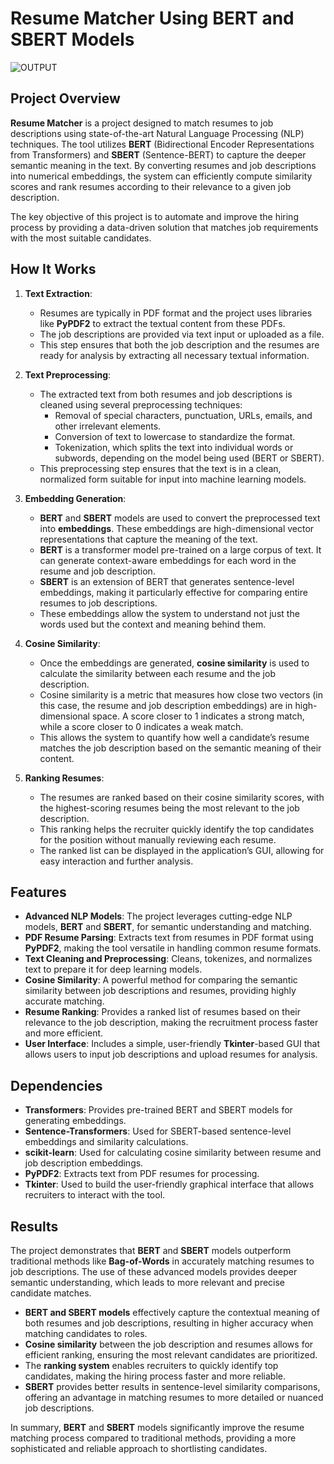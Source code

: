 # Resume Matcher Using BERT and SBERT Models

![OUTPUT](https://github.com/user-attachments/assets/eec3dd73-19aa-4f79-b0ce-2691ab779c6a)


## Project Overview

**Resume Matcher** is a project designed to match resumes to job descriptions using state-of-the-art Natural Language Processing (NLP) techniques. The tool utilizes **BERT** (Bidirectional Encoder Representations from Transformers) and **SBERT** (Sentence-BERT) to capture the deeper semantic meaning in the text. By converting resumes and job descriptions into numerical embeddings, the system can efficiently compute similarity scores and rank resumes according to their relevance to a given job description. 

The key objective of this project is to automate and improve the hiring process by providing a data-driven solution that matches job requirements with the most suitable candidates.

## How It Works

1. **Text Extraction**:
   * Resumes are typically in PDF format and the project uses libraries like **PyPDF2** to extract the textual content from these PDFs.
   * The job descriptions are provided via text input or uploaded as a file.
   * This step ensures that both the job description and the resumes are ready for analysis by extracting all necessary textual information.

2. **Text Preprocessing**:
   * The extracted text from both resumes and job descriptions is cleaned using several preprocessing techniques:
     * Removal of special characters, punctuation, URLs, emails, and other irrelevant elements.
     * Conversion of text to lowercase to standardize the format.
     * Tokenization, which splits the text into individual words or subwords, depending on the model being used (BERT or SBERT).
   * This preprocessing step ensures that the text is in a clean, normalized form suitable for input into machine learning models.

3. **Embedding Generation**:
   * **BERT** and **SBERT** models are used to convert the preprocessed text into **embeddings**. These embeddings are high-dimensional vector representations that capture the meaning of the text.
   * **BERT** is a transformer model pre-trained on a large corpus of text. It can generate context-aware embeddings for each word in the resume and job description.
   * **SBERT** is an extension of BERT that generates sentence-level embeddings, making it particularly effective for comparing entire resumes to job descriptions.
   * These embeddings allow the system to understand not just the words used but the context and meaning behind them.

4. **Cosine Similarity**:
   * Once the embeddings are generated, **cosine similarity** is used to calculate the similarity between each resume and the job description.
   * Cosine similarity is a metric that measures how close two vectors (in this case, the resume and job description embeddings) are in high-dimensional space. A score closer to 1 indicates a strong match, while a score closer to 0 indicates a weak match.
   * This allows the system to quantify how well a candidate’s resume matches the job description based on the semantic meaning of their content.

5. **Ranking Resumes**:
   * The resumes are ranked based on their cosine similarity scores, with the highest-scoring resumes being the most relevant to the job description.
   * This ranking helps the recruiter quickly identify the top candidates for the position without manually reviewing each resume.
   * The ranked list can be displayed in the application’s GUI, allowing for easy interaction and further analysis.

## Features

* **Advanced NLP Models**: The project leverages cutting-edge NLP models, **BERT** and **SBERT**, for semantic understanding and matching.
* **PDF Resume Parsing**: Extracts text from resumes in PDF format using **PyPDF2**, making the tool versatile in handling common resume formats.
* **Text Cleaning and Preprocessing**: Cleans, tokenizes, and normalizes text to prepare it for deep learning models.
* **Cosine Similarity**: A powerful method for comparing the semantic similarity between job descriptions and resumes, providing highly accurate matching.
* **Resume Ranking**: Provides a ranked list of resumes based on their relevance to the job description, making the recruitment process faster and more efficient.
* **User Interface**: Includes a simple, user-friendly **Tkinter**-based GUI that allows users to input job descriptions and upload resumes for analysis.

## Dependencies

* **Transformers**: Provides pre-trained BERT and SBERT models for generating embeddings.
* **Sentence-Transformers**: Used for SBERT-based sentence-level embeddings and similarity calculations.
* **scikit-learn**: Used for calculating cosine similarity between resume and job description embeddings.
* **PyPDF2**: Extracts text from PDF resumes for processing.
* **Tkinter**: Used to build the user-friendly graphical interface that allows recruiters to interact with the tool.

## Results

The project demonstrates that **BERT** and **SBERT** models outperform traditional methods like **Bag-of-Words** in accurately matching resumes to job descriptions. The use of these advanced models provides deeper semantic understanding, which leads to more relevant and precise candidate matches.

* **BERT and SBERT models** effectively capture the contextual meaning of both resumes and job descriptions, resulting in higher accuracy when matching candidates to roles.
* **Cosine similarity** between the job description and resumes allows for efficient ranking, ensuring the most relevant candidates are prioritized.
* The **ranking system** enables recruiters to quickly identify top candidates, making the hiring process faster and more reliable.
* **SBERT** provides better results in sentence-level similarity comparisons, offering an advantage in matching resumes to more detailed or nuanced job descriptions.

In summary, **BERT** and **SBERT** models significantly improve the resume matching process compared to traditional methods, providing a more sophisticated and reliable approach to shortlisting candidates.
